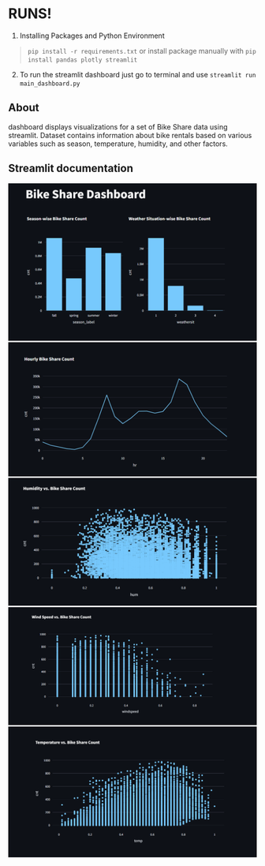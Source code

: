 # RUNS!

1. Installing Packages and Python Environment

> `pip install -r requirements.txt` or install package manually with
> `pip install pandas plotly streamlit`

2. To run the streamlit dashboard just go to terminal and use `streamlit run main_dashboard.py`

## About
dashboard displays visualizations for a set of Bike Share data using streamlit. Dataset contains information about bike rentals based on various variables such as season, temperature, humidity, and other factors. 

## Streamlit documentation
![Alt text](dataset/bik-shar1.png)
![Alt text](dataset/bik-shar2.png)
![Alt text](dataset/bik-shar3.png)
![Alt text](dataset/bik-shar4.png)
![Alt text](dataset/bik-shar5.png)

